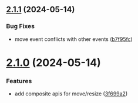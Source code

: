 ## [2.1.1](https://github.com/yujinpan/v-window/compare/v2.1.0...v2.1.1) (2024-05-14)

### Bug Fixes

- move event conflicts with other events ([b7f95fc](https://github.com/yujinpan/v-window/commit/b7f95fce3ab0a7beadb11dc7f76243f1002123a8))

# [2.1.0](https://github.com/yujinpan/v-window/compare/v2.0.5...v2.1.0) (2024-05-14)

### Features

- add composite apis for move/resize ([3f699a2](https://github.com/yujinpan/v-window/commit/3f699a25fb49f3ee2614bb527372efac0ee4bac1))
